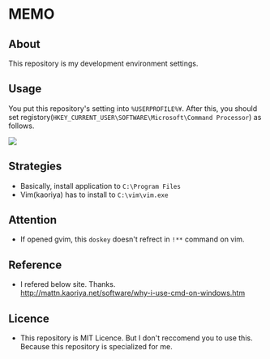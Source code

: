 # MEMO

## About
This repository is my development environment settings.  

## Usage 

You put this repository's setting into `%USERPROFILE%¥`.
After this, you should set registory(`HKEY_CURRENT_USER\SOFTWARE\Microsoft\Command Processor`) as follows.


![](https://github.com/pyohei/windows-devenv/blob/master/img/registory_setting.JPG)


## Strategies
* Basically, install application to `C:\Program Files`
* Vim(kaoriya) has to install to `C:\vim\vim.exe`

## Attention
* If opened gvim, this `doskey` doesn't refrect in `!**` command on vim.

## Reference
* I refered below site. Thanks.  
  http://mattn.kaoriya.net/software/why-i-use-cmd-on-windows.htm

## Licence
* This repository is MIT Licence. But I don't reccomend you to use this.  
  Because this repository is specialized for me.
